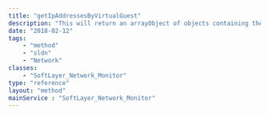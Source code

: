 ```yaml
---
title: "getIpAddressesByVirtualGuest"
description: "This will return an arrayObject of objects containing the ipaddresses.  Using an string parameter you can send a partial ipaddress to search within a given ipaddress.  You can also set the max limit as well using the setting the resultLimit. "
date: "2018-02-12"
tags:
    - "method"
    - "sldn"
    - "Network"
classes:
    - "SoftLayer_Network_Monitor"
type: "reference"
layout: "method"
mainService : "SoftLayer_Network_Monitor"
---
```

